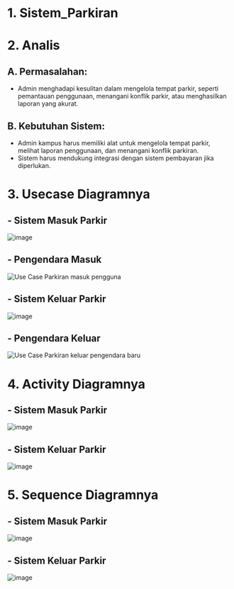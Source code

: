 # 1. Sistem_Parkiran

# 2. Analis
## A. Permasalahan:
- Admin menghadapi kesulitan dalam mengelola tempat parkir, seperti pemantauan penggunaan, menangani konflik parkir, atau menghasilkan laporan yang akurat.

## B. Kebutuhan Sistem:
- Admin kampus harus memiliki alat untuk mengelola tempat parkir, melihat laporan penggunaan, dan menangani konflik parkiran.
- Sistem harus mendukung integrasi dengan sistem pembayaran jika diperlukan.

# 3. Usecase Diagramnya 
## - Sistem Masuk Parkir
![image](https://github.com/adityaputrawijaya/Sistem_Parkiran/assets/115687055/aede258a-e910-42fb-8845-b99e86285002)

## - Pengendara Masuk
![Use Case Parkiran masuk pengguna](https://github.com/adityaputrawijaya/Sistem_Parkiran/assets/115687055/1a632dc5-006a-41c1-a5eb-776c1614f2fb)


## - Sistem Keluar Parkir
![image](https://github.com/adityaputrawijaya/Sistem_Parkiran/assets/115687055/d26460be-73cc-44e6-8164-485d5967ed82)

## - Pengendara Keluar
![Use Case Parkiran keluar pengendara baru](https://github.com/adityaputrawijaya/Sistem_Parkiran/assets/115687055/cdfe3df1-07a9-4599-9be8-d46b0d8879ee)


# 4. Activity Diagramnya
## - Sistem Masuk Parkir
![image](https://github.com/adityaputrawijaya/Sistem_Parkiran/assets/115687055/48219d14-d76d-4495-b454-cae31e431127)


## - Sistem Keluar Parkir
![image](https://github.com/adityaputrawijaya/Sistem_Parkiran/assets/115687055/3dc43f1c-5ea5-423f-91cb-6dbcca63a642)


# 5. Sequence Diagramnya
## - Sistem Masuk Parkir
![image](https://github.com/adityaputrawijaya/Sistem_Parkiran/assets/115687055/abc185db-e1bf-4d46-be04-9b61e90130c8)


## - Sistem Keluar Parkir
![image](https://github.com/adityaputrawijaya/Sistem_Parkiran/assets/115687055/0acd8b55-a3a7-492e-8f78-a17acf5c0dc2)
